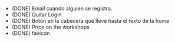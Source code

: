 * (DONE) Email cuando alguien se registra.
* (DONE) Quitar Login.
* (DONE) Botón en la cabecera que lleve hasta el texto de la home
* (DONE) Price on the workshops
* (DONE) favicon
